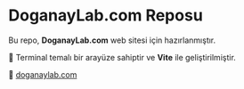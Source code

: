 # DoganayLab.com Reposu

Bu repo, **DoganayLab.com** web sitesi için hazırlanmıştır.

🚀 Terminal temalı bir arayüze sahiptir ve **Vite** ile geliştirilmiştir.

🔗 [doganaylab.com](https://doganaylab.com)

